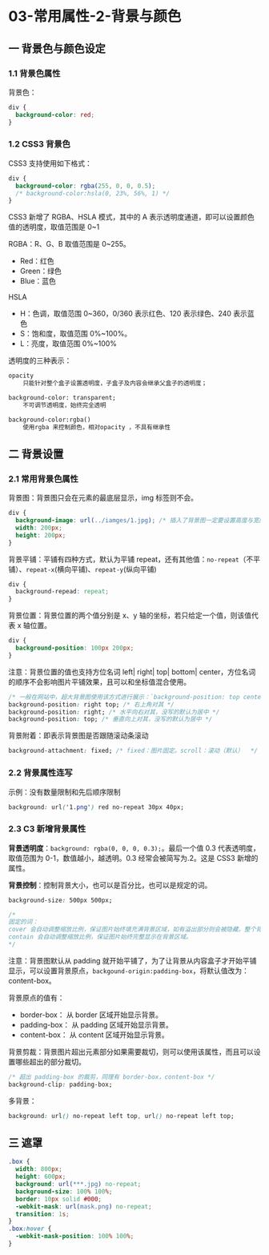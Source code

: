 # 03-常用属性-2-背景与颜色

## 一 背景色与颜色设定

### 1.1 背景色属性

背景色：

```css
div {
  background-color: red;
}
```

### 1.2 CSS3 背景色

CSS3 支持使用如下格式：

```css
div {
  background-color: rgba(255, 0, 0, 0.5);
  /* background-color:hsla(0, 23%, 56%, 1) */
}
```

CSS3 新增了 RGBA、HSLA 模式，其中的 A 表示透明度通道，即可以设置颜色值的透明度，取值范围是 0~1

RGBA：R、G、B 取值范围是 0~255。

- Red：红色
- Green：绿色
- Blue：蓝色

HSLA

- H：色调，取值范围 0~360，0/360 表示红色、120 表示绿色、240 表示蓝色
- S：饱和度，取值范围 0%~100%。
- L：亮度，取值范围 0%~100%

透明度的三种表示：

```txt
opacity
    只能针对整个盒子设置透明度，子盒子及内容会继承父盒子的透明度；

background-color: transparent;
    不可调节透明度，始终完全透明

background-color:rgba()
    使用rgba 来控制颜色，相对opacity ，不具有继承性
```

## 二 背景设置

### 2.1 常用背景色属性

背景图：背景图只会在元素的最底层显示，img 标签则不会。

```css
div {
  background-image: url(../iamges/1.jpg); /* 插入了背景图一定要设置高度与宽度！ */
  width: 200px;
  height: 200px;
}
```

背景平铺：平铺有四种方式，默认为平铺 repeat，还有其他值：`no-repeat`（不平铺）、`repeat-x`(横向平铺)、`repeat-y`(纵向平铺)

```css
div {
  background-repead: repeat;
}
```

背景位置：背景位置的两个值分别是 x、y 轴的坐标，若只给定一个值，则该值代表 x 轴位置。

```css
div {
  background-position: 100px 200px;
}
```

注意：背景位置的值也支持方位名词 left| right| top| bottom| center，方位名词的顺序不会影响图片平铺效果，且可以和坐标值混合使用。

```css
/* 一般在网站中，超大背景图使用该方式进行展示：`background-position: top center; */
background-position: right top; /* 右上角对其 */
background-position: right; /* 水平向右对其，没写的默认为居中 */
background-position: top; /* 垂直向上对其，没写的默认为居中 */
```

背景附着：即表示背景图是否跟随滚动条滚动

```css
background-attachment: fixed; /* fixed：图片固定。scroll：滚动（默认）  */
```

### 2.2 背景属性连写

示例：没有数量限制和先后顺序限制

```css
background: url('1.png') red no-repeat 30px 40px;
```

### 2.3 C3 新增背景属性

**背景透明度**：`background: rgba(0, 0, 0, 0.3);`。最后一个值 0.3 代表透明度，取值范围为 0-1，数值越小，越透明。0.3 经常会被简写为.2。这是 CSS3 新增的属性。

**背景控制**：控制背景大小，也可以是百分比，也可以是规定的词。

```css
background-size: 500px 500px;

/*
固定的词：
cover 会自动调整缩放比例，保证图片始终填充满背景区域，如有溢出部分则会被隐藏。整个背景图片完整显示在背景区域.
contain 会自动调整缩放比例，保证图片始终完整显示在背景区域。
*/
```

注意：背景图默认从 padding 就开始平铺了，为了让背景从内容盒子才开始平铺显示，可以设置背景原点，`backgound-origin:padding-box`，将默认值改为：content-box。

背景原点的值有：

- border-box： 从 border 区域开始显示背景。
- padding-box： 从 padding 区域开始显示背景。
- content-box： 从 content 区域开始显示背景。

背景剪裁：背景图片超出元素部分如果需要裁切，则可以使用该属性，而且可以设置哪些超出的部分裁切。

```css
/* 超出 padding-box 的裁剪，同理有 border-box，content-box */
background-clip: padding-box;
```

多背景：

```css
background: url() no-repeat left top, url() no-repeat left top;
```

## 三 遮罩

```css
.box {
  width: 800px;
  height: 600px;
  background: url(***.jpg) no-repeat;
  background-size: 100% 100%;
  border: 10px solid #000;
  -webkit-mask: url(mask.png) no-repeat;
  transition: 1s;
}
.box:hover {
  -webkit-mask-position: 100% 100%;
}
```

